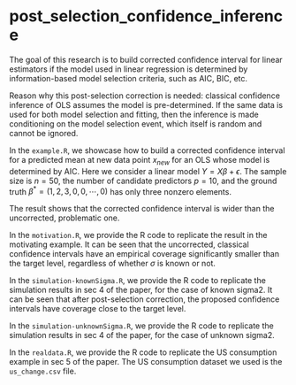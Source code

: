 # post_selection_confidence_inference

The goal of this research is to build corrected confidence interval for linear estimators if the model used in linear regression is determined by information-based model selection criteria, such as AIC, BIC, etc.

Reason why this post-selection correction is needed: classical confidence inference of OLS assumes the model is pre-determined. If the same data is used for both model selection and fitting, then the inference is made conditioning on the model selection event, which itself is random and cannot be ignored.

In the `example.R`, we showcase how to build a corrected confidence interval for a predicted mean at new data point $x_{new}$ for an OLS whose model is determined by AIC. Here we consider a linear model $Y=X\beta+\epsilon$. The sample size is $n=50$, the number of candidate predictors $p=10$, and the ground truth $\beta^*=(1,2,3,0,0,\cdots,0)$ has only three nonzero elements.

The result shows that the corrected confidence interval is wider than the uncorrected, problematic one.

In the `motivation.R`, we provide the R code to replicate the result in the motivating example. It can be seen that the uncorrected, classical confidence intervals have an empirical coverage significantly smaller than the target level, regardless of whether $\sigma$ is known or not.

In the `simulation-knownSigma.R`, we provide the R code to replicate the simulation results in sec 4 of the paper, for the case of known sigma2. It can be seen that after post-selection correction, the proposed confidence intervals have coverage close to the target level.

In the `simulation-unknownSigma.R`, we provide the R code to replicate the simulation results in sec 4 of the paper, for the case of unknown sigma2.

In the `realdata.R`, we provide the R code to replicate the US consumption example in sec 5 of the paper. The US consumption dataset we used is the `us_change.csv` file.

